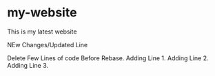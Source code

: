 # my-website
This is my latest website

NEw Changes/Updated Line

Delete Few Lines of code Before Rebase.
Adding Line 1.
Adding Line 2.
Adding Line 3.

